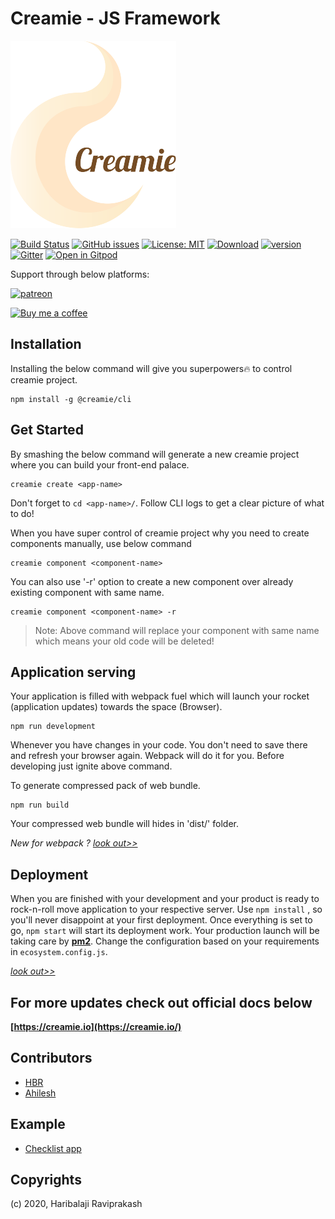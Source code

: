 # Creamie - JS Framework

![creamie](https://raw.githubusercontent.com/Haribalajiravi/creamie-cli/master/creamie-title.png)

[![Build Status](https://travis-ci.org/Haribalajiravi/creamie-cli.svg?branch=master)](https://travis-ci.org/Haribalajiravi/creamie-cli) [![GitHub issues](https://img.shields.io/github/issues/Haribalajiravi/creamie-cli)](https://github.com/Haribalajiravi/creamie-cli/issues) [![License: MIT](https://img.shields.io/badge/License-MIT-yellow.svg)](https://opensource.org/licenses/MIT) [![Download](https://img.shields.io/npm/dt/@creamie/cli.svg)](https://npmcharts.com/compare/@creamie/cli?minimal=true) [![version](https://img.shields.io/npm/v/@creamie/cli.svg)](https://www.npmjs.com/package/@creamie/cli) [![Gitter](https://badges.gitter.im/creamie-cli/community.svg)](https://gitter.im/creamie-cli/community?utm_source=badge&utm_medium=badge&utm_campaign=pr-badge) [![Open in Gitpod](https://gitpod.io/button/open-in-gitpod.svg)](https://gitpod.io/#https://github.com/Haribalajiravi/creamie-cli)

Support through below platforms:

[![patreon](https://img.shields.io/badge/%20-Become%20a%20patreon%3F-%23555555?logo=patreon&style=for-the-badge)](https://www.patreon.com/haribalajiravi)

[![Buy me a coffee](https://cdn.buymeacoffee.com/buttons/default-orange.png)](https://www.buymeacoffee.com/7xcFqmn)

## Installation

Installing the below command will give you superpowers🔥 to control creamie project.

    npm install -g @creamie/cli

## Get Started

By smashing the below command will generate a new creamie project where you can build your front-end palace.

    creamie create <app-name>

Don't forget to `cd <app-name>/`.
Follow CLI logs to get a clear picture of what to do!

When you have super control of creamie project why you need to create components manually, use below command

    creamie component <component-name>
You can also use '-r' option to create a new component over already existing component with same name.

    creamie component <component-name> -r

> Note: Above command will replace your component with same name which means your old code will be deleted!

## Application serving

Your application is filled with webpack fuel which will launch your rocket (application updates) towards the space (Browser).

    npm run development
Whenever you have changes in your code. You don't need to save there and refresh your browser again. Webpack will do it for you. Before developing just ignite above command.

To generate compressed pack of web bundle.

    npm run build

Your compressed web bundle will hides in 'dist/' folder.

*New for webpack ? [look out>>](https://webpack.js.org/concepts/configuration/)*

## Deployment

When you are finished with your development and your product is ready to rock-n-roll move application to your respective server.
Use `npm install` , so you'll never disappoint at your first deployment.
Once everything is set to go, `npm start` will start its deployment work.
Your production launch will be taking care by **[pm2](https://pm2.keymetrics.io/docs/usage/quick-start/)**.
Change the configuration based on your requirements in `ecosystem.config.js`.

*[look out>>](https://pm2.keymetrics.io/docs/usage/application-declaration/#javascript-format)*

## For more updates check out official docs below

**[https://creamie.io](https://creamie.io/)**

## Contributors

- [HBR](https://twitter.com/haribalaji_o_0)
- [Ahilesh](https://twitter.com/KumarAhilesh)

## Example

- [Checklist app](https://github.com/Haribalajiravi/creamie-checklist-example)

## Copyrights

(c) 2020, Haribalaji Raviprakash
